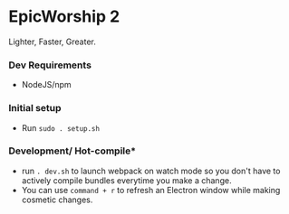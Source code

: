 # EpicWorship 2

Lighter, Faster, Greater.

### Dev Requirements
- NodeJS/npm

### Initial setup
- Run `sudo . setup.sh`

### Development/ Hot-compile*
- run `. dev.sh` to launch webpack on watch mode so you don't have to actively compile bundles everytime you make a change.
- You can use `command + r` to refresh an Electron window while making cosmetic changes.

